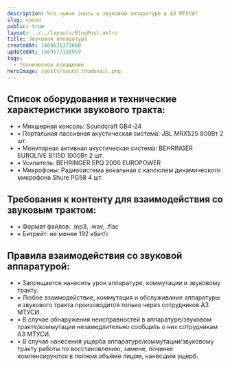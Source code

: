 ```yaml
---
description: Что нужно знать о звуковой аппаратуре в АЗ МТУСИ?
slug: sound
public: true
layout: ../../layouts/BlogPost.astro
title: Звуковая аппаратура
createdAt: 1669635371000
updatedAt: 1669577136959
tags:
  - Техническое оснащение
heroImage: /posts/sound_thumbnail.png
---
```


## **Список оборудования и технические характеристики звукового тракта:**
* • Микшерная консоль: Soundcraft GB4-24
* • Портальная пассивная акустическая система: JBL MRX525 800Вт 2 шт.
* • Мониторная активная акустическая система: BEHRINGER EUROLIVE B115D 1000Вт 2 шт.
* • Усилитель: BEHRINGER EPQ 2000 EUROPOWER
* • Микрофоны: Радиосистема вокальная с капсюлем динамического микрофона Shure PG58 4 шт. 

## **Требования к контенту для взаимодействия со звуковым трактом:**
* • Формат файлов: .mp3, .wav, .flac
* • Битрейт: не менее 192 кбит/с

## **Правила взаимодействия со звуковой аппаратурой:**
* • Запрещается наносить урон аппаратуре, коммутации и звуковому тракту.
* • Любое взаимодействие, коммутация и обслуживание аппаратуры и звукового тракта произоводится только через сотрудников АЗ МТУСИ.
* • В случае обнаружения неисправностей в аппаратуре/звуковом тракте/коммутации незамедлительно сообщить о них сотрудникам АЗ МТУСИ.
* • В случае нанесения ущерба аппаратуре/коммутации/звуковому тракту работы по восстановлению, замене, починке компенсируются в полном объёме лицом, нанёсшим ущерб.
